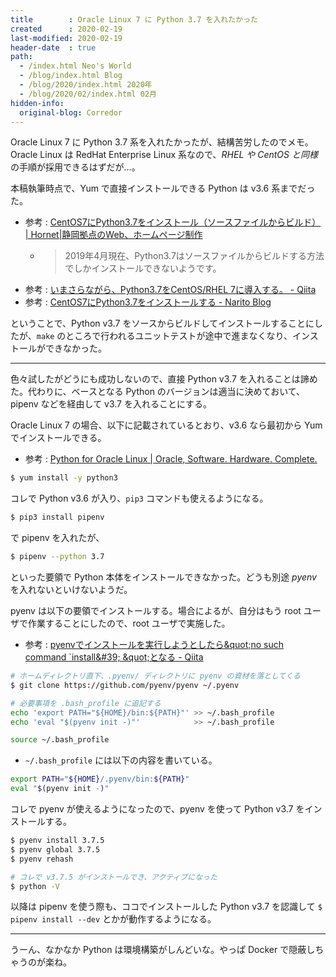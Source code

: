```yaml
---
title        : Oracle Linux 7 に Python 3.7 を入れたかった
created      : 2020-02-19
last-modified: 2020-02-19
header-date  : true
path:
  - /index.html Neo's World
  - /blog/index.html Blog
  - /blog/2020/index.html 2020年
  - /blog/2020/02/index.html 02月
hidden-info:
  original-blog: Corredor
---
```


Oracle Linux 7 に Python 3.7 系を入れたかったが、結構苦労したのでメモ。Oracle Linux は RedHat Enterprise Linux 系なので、*RHEL や CentOS と同様*の手順が採用できるはずだが…。

本稿執筆時点で、Yum で直接インストールできる Python は v3.6 系までだった。

- 参考 : [CentOS7にPython3.7をインストール（ソースファイルからビルド） | Hornet|静岡拠点のWeb、ホームページ制作](https://hombre-nuevo.com/python/python0068/)
  - > 2019年4月現在、Python3.7はソースファイルからビルドする方法でしかインストールできないようです。
- 参考 : [いまさらながら、Python3.7をCentOS/RHEL 7に導入する。 - Qiita](https://qiita.com/Sakieda/items/07e060b25420d642159d)
- 参考 : [CentOS7にPython3.7をインストールする - Narito Blog](https://narito.ninja/blog/detail/20/)

ということで、Python v3.7 をソースからビルドしてインストールすることにしたが、`make` のところで行われるユニットテストが途中で進まなくなり、インストールができなかった。

---

色々試したがどうにも成功しないので、直接 Python v3.7 を入れることは諦めた。代わりに、ベースとなる Python のバージョンは適当に決めておいて、pipenv などを経由して v3.7 を入れることにする。

Oracle Linux 7 の場合、以下に記載されているとおり、v3.6 なら最初から Yum でインストールできる。

- 参考 : [Python for Oracle Linux | Oracle, Software. Hardware. Complete.](https://yum.oracle.com/oracle-linux-python.html#InstallPython3FromLatest)

```bash
$ yum install -y python3
```

コレで Python v3.6 が入り、`pip3` コマンドも使えるようになる。

```bash
$ pip3 install pipenv
```

で pipenv を入れたが、

```bash
$ pipenv --python 3.7
```

といった要領で Python 本体をインストールできなかった。どうも別途 *pyenv* を入れないといけないようだ。

pyenv は以下の要領でインストールする。場合によるが、自分はもう root ユーザで作業することにしたので、root ユーザで実施した。

- 参考 : [pyenvでインストールを実行しようとしたら\&quot;no such command \`install\&#39; \&quot;となる - Qiita](https://qiita.com/Soh1121/items/68f231d759a76de8c471)

```bash
# ホームディレクトリ直下、.pyenv/ ディレクトリに pyenv の資材を落としてくる
$ git clone https://github.com/pyenv/pyenv ~/.pyenv

# 必要事項を .bash_profile に追記する
echo 'export PATH="${HOME}/bin:${PATH}"' >> ~/.bash_profile
echo 'eval "$(pyenv init -)"'            >> ~/.bash_profile

source ~/.bash_profile
```

- `~/.bash_profile` には以下の内容を書いている。

```bash
export PATH="${HOME}/.pyenv/bin:${PATH}"
eval "$(pyenv init -)"
```

コレで pyenv が使えるようになったので、pyenv を使って Python v3.7 をインストールする。

```bash
$ pyenv install 3.7.5
$ pyenv global 3.7.5
$ pyenv rehash

# コレで v3.7.5 がインストールでき、アクティブになった
$ python -V
```

以降は pipenv を使う際も、ココでインストールした Python v3.7 を認識して `$ pipenv install --dev` とかが動作するようになる。

---

うーん、なかなか Python は環境構築がしんどいな。やっぱ Docker で隠蔽しちゃうのが楽ね。
